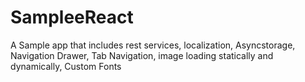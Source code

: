 # SampleeReact

A Sample app that includes rest services, localization, Asyncstorage, Navigation Drawer, Tab Navigation, image loading statically and dynamically, Custom Fonts
